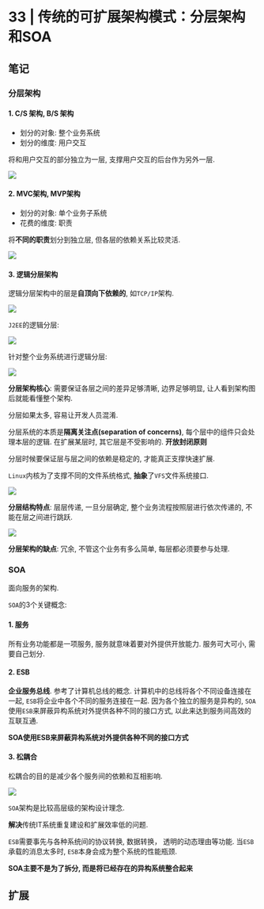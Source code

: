 # 33 | 传统的可扩展架构模式：分层架构和SOA 

## 笔记

### 分层架构

#### 1. C/S 架构, B/S 架构

* 划分的对象: 整个业务系统
* 划分的维度: 用户交互

将和用户交互的部分独立为一层, 支撑用户交互的后台作为另外一层.

![](./img/33_01.png)

#### 2. MVC架构, MVP架构

* 划分的对象: 单个业务子系统
* 花费的维度: 职责

将**不同的职责**划分到独立层, 但各层的依赖关系比较灵活.

![](./img/33_02.png)

#### 3. 逻辑分层架构

逻辑分层架构中的层是**自顶向下依赖的**, 如`TCP/IP`架构.

![](./img/33_03.png)

`J2EE`的逻辑分层:

![](./img/33_04.png)

针对整个业务系统进行逻辑分层:

![](./img/33_05.png)

**分层架构核心**: 需要保证各层之间的差异足够清晰, 边界足够明显, 让人看到架构图后就能看懂整个架构.

分层如果太多, 容易让开发人员混淆.

分层系统的本质是**隔离关注点(separation of concerns)**, 每个层中的组件只会处理本层的逻辑. 在扩展某层时, 其它层是不受影响的. **开放封闭原则**

分层时候要保证层与层之间的依赖是稳定的, 才能真正支撑快速扩展.

`Linux`内核为了支撑不同的文件系统格式, **抽象**了`VFS`文件系统接口.

![](./img/33_06.png)

**分层结构特点**: 层层传递, 一旦分层确定, 整个业务流程按照层进行依次传递的, 不能在层之间进行跳跃.

![](./img/33_07.png)

**分层架构的缺点**: 冗余, 不管这个业务有多么简单, 每层都必须要参与处理.

### SOA

面向服务的架构.

`SOA`的3个关键概念:

#### 1. 服务

所有业务功能都是一项服务, 服务就意味着要对外提供开放能力. 服务可大可小, 需要自己划分.

#### 2. ESB

**企业服务总线**. 参考了计算机总线的概念. 计算机中的总线将各个不同设备连接在一起, `ESB`将企业中各个不同的服务连接在一起. 因为各个独立的服务是异构的, `SOA`使用`ESB`来屏蔽异构系统对外提供各种不同的接口方式, 以此来达到服务间高效的互联互通.

**SOA使用ESB来屏蔽异构系统对外提供各种不同的接口方式**

#### 3. 松耦合

松耦合的目的是减少各个服务间的依赖和互相影响. 

![](./img/33_08.png)

`SOA`架构是比较高层级的架构设计理念.

**解决**传统IT系统重复建设和扩展效率低的问题.

`ESB`需要事先与各种系统间的协议转换, 数据转换， 透明的动态理由等功能. 当`ESB`承载的消息太多时, `ESB`本身会成为整个系统的性能瓶颈.

**SOA主要不是为了拆分, 而是将已经存在的异构系统整合起来**

## 扩展